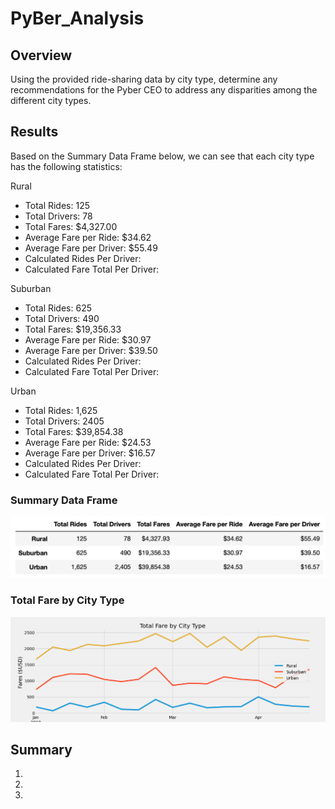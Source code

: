 # PyBer_Analysis
## Overview
Using the provided ride-sharing data by city type, determine any recommendations for the Pyber CEO to address any disparities among the different city types.

## Results
Based on the Summary Data Frame below, we can see that each city type has the following statistics:

Rural
* Total Rides: 125
* Total Drivers: 78
* Total Fares: $4,327.00
* Average Fare per Ride: $34.62
* Average Fare per Driver: $55.49
* Calculated Rides Per Driver:
* Calculated Fare Total Per Driver:

Suburban
* Total Rides: 625
* Total Drivers: 490
* Total Fares: $19,356.33
* Average Fare per Ride: $30.97
* Average Fare per Driver: $39.50
* Calculated Rides Per Driver:
* Calculated Fare Total Per Driver:

Urban
* Total Rides: 1,625
* Total Drivers: 2405
* Total Fares: $39,854.38
* Average Fare per Ride: $24.53
* Average Fare per Driver: $16.57
* Calculated Rides Per Driver:
* Calculated Fare Total Per Driver:

### Summary Data Frame
![PyBer Summary](Analysis/Pyber_Summary2.png)



### Total Fare by City Type
![PyBer Fare Summary](Analysis/PyBer_fare_summary.png)

## Summary

1. 
2.
3.

